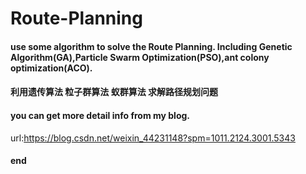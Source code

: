 # Route-Planning
#### use some algorithm to solve the Route Planning. Including Genetic Algorithm(GA),Particle Swarm Optimization(PSO),ant colony optimization(ACO).


#### 利用遗传算法 粒子群算法 蚁群算法 求解路径规划问题

#### you can get more detail info from my blog.

url:https://blog.csdn.net/weixin_44231148?spm=1011.2124.3001.5343

#### end
